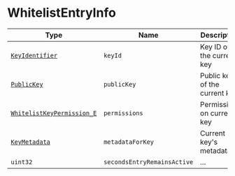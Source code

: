 # WhitelistEntryInfo

Type|Name|Description|Repeated?
-|-|-|-
[`KeyIdentifier`](keyidentifier)|`keyId`|Key ID of the current key|no
[`PublicKey`](publickey)|`publicKey`|Public key of the current key|no
[`WhitelistKeyPermission_E`](../enums/wlkeyperm.md)|`permissions`|Permissions on current key|yes
[`KeyMetadata`](keymetadata)|`metadataForKey`|Current key's metadata|no
`uint32`|`secondsEntryRemainsActive`|...|no